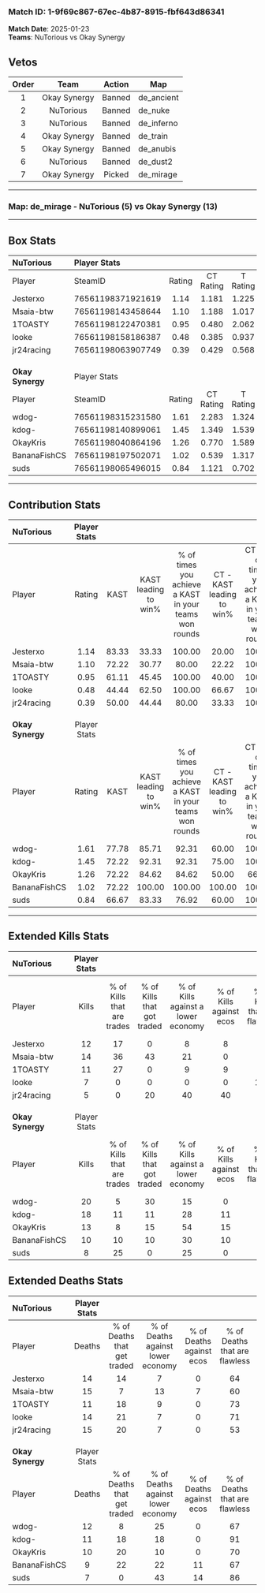 ### Match ID: 1-9f69c867-67ec-4b87-8915-fbf643d86341  
**Match Date**: 2025-01-23  
**Teams**: NuTorious vs Okay Synergy  

## Vetos  

| Order | Team | Action | Map |
| :---: | :--: | :----: | --- |
| 1 | Okay Synergy | Banned | de_ancient |
| 2 | NuTorious | Banned | de_nuke |
| 3 | NuTorious | Banned | de_inferno |
| 4 | Okay Synergy | Banned | de_train |
| 5 | Okay Synergy | Banned | de_anubis |
| 6 | NuTorious | Banned | de_dust2 |
| 7 | Okay Synergy | Picked | de_mirage |

---  

### **Map**: de_mirage - NuTorious (5) vs Okay Synergy (13)  
---  

## Box Stats  

| **NuTorious**    | Player Stats      |        |           |          |       |       |       |         |        |      |     |
| :- | :- | :-: | :-: | :-: | :-: | :-: | :-: | :-: | :-: | :-: | :-: |
| Player           | SteamID           | Rating | CT Rating | T Rating | KAST  |  ADR  | Kills | Assists | Deaths | K/D  | HS% |
| Jesterxo         | 76561198371921619 |  1.14  |   1.181   |  1.225   | 83.33 | 88.4  |  12   |    4    |   14   | 0.86 | 50  |
| Msaia-btw        | 76561198143458644 |  1.10  |   1.188   |  1.017   | 72.22 | 85.4  |  14   |    2    |   15   | 0.93 | 50  |
| 1TOASTY          | 76561198122470381 |  0.95  |   0.480   |  2.062   | 61.11 | 74.1  |  11   |    0    |   11   | 1.00 | 45  |
| looke            | 76561198158186387 |  0.48  |   0.385   |  0.937   | 44.44 | 53.9  |   7   |    0    |   14   | 0.50 | 57  |
| jr24racing       | 76561198063907749 |  0.39  |   0.429   |  0.568   | 50.00 | 46.2  |   5   |    3    |   15   | 0.33 | 60  |
|                  |                   |        |           |          |       |       |       |         |        |      |     |
|                  |                   |        |           |          |       |       |       |         |        |      |     |
|                  |                   |        |           |          |       |       |       |         |        |      |     |
| **Okay Synergy** | Player Stats      |        |           |          |       |       |       |         |        |      |     |
| Player           | SteamID           | Rating | CT Rating | T Rating | KAST  |  ADR  | Kills | Assists | Deaths | K/D  | HS% |
| wdog-            | 76561198315231580 |  1.61  |   2.283   |  1.324   | 77.78 | 115.2 |  20   |    2    |   12   | 1.67 | 80  |
| kdog-            | 76561198140899061 |  1.45  |   1.349   |  1.539   | 72.22 | 96.1  |  18   |    2    |   11   | 1.64 | 50  |
| OkayKris         | 76561198040864196 |  1.26  |   0.770   |  1.589   | 72.22 | 95.7  |  13   |    6    |   10   | 1.30 | 69  |
| BananaFishCS     | 76561198197502071 |  1.02  |   0.539   |  1.317   | 72.22 | 64.3  |  10   |    3    |   9    | 1.11 | 80  |
| suds             | 76561198065496015 |  0.84  |   1.121   |  0.702   | 66.67 | 32.7  |   8   |    2    |   7    | 1.14 | 75  |
---  

## Contribution Stats  

| **NuTorious**    | Player Stats |       |                      |                                                        |                           |                                                             |                          |                                                            |
| :- | :-: | :-: | :-: | :-: | :-: | :-: | :-: | :-: |
| Player           |    Rating    | KAST  | KAST leading to win% | % of times you achieve a KAST in your teams won rounds | CT - KAST leading to win% | CT - % of times you achieve a KAST in your teams won rounds | T - KAST leading to win% | T - % of times you achieve a KAST in your teams won rounds |
| Jesterxo         |     1.14     | 83.33 |        33.33         |                         100.00                         |           20.00           |                           100.00                            |          60.00           |                           100.00                           |
| Msaia-btw        |     1.10     | 72.22 |        30.77         |                         80.00                          |           22.22           |                           100.00                            |          50.00           |                           66.67                            |
| 1TOASTY          |     0.95     | 61.11 |        45.45         |                         100.00                         |           40.00           |                           100.00                            |          50.00           |                           100.00                           |
| looke            |     0.48     | 44.44 |        62.50         |                         100.00                         |           66.67           |                           100.00                            |          60.00           |                           100.00                           |
| jr24racing       |     0.39     | 50.00 |        44.44         |                         80.00                          |           33.33           |                           100.00                            |          66.67           |                           66.67                            |
|                  |              |       |                      |                                                        |                           |                                                             |                          |                                                            |
|                  |              |       |                      |                                                        |                           |                                                             |                          |                                                            |
|                  |              |       |                      |                                                        |                           |                                                             |                          |                                                            |
| **Okay Synergy** | Player Stats |       |                      |                                                        |                           |                                                             |                          |                                                            |
| Player           |    Rating    | KAST  | KAST leading to win% | % of times you achieve a KAST in your teams won rounds | CT - KAST leading to win% | CT - % of times you achieve a KAST in your teams won rounds | T - KAST leading to win% | T - % of times you achieve a KAST in your teams won rounds |
| wdog-            |     1.61     | 77.78 |        85.71         |                         92.31                          |           60.00           |                           100.00                            |          100.00          |                           90.00                            |
| kdog-            |     1.45     | 72.22 |        92.31         |                         92.31                          |           75.00           |                           100.00                            |          100.00          |                           90.00                            |
| OkayKris         |     1.26     | 72.22 |        84.62         |                         84.62                          |           50.00           |                            66.67                            |          100.00          |                           90.00                            |
| BananaFishCS     |     1.02     | 72.22 |        100.00        |                         100.00                         |          100.00           |                           100.00                            |          100.00          |                           100.00                           |
| suds             |     0.84     | 66.67 |        83.33         |                         76.92                          |           60.00           |                           100.00                            |          100.00          |                           70.00                            |
---  

## Extended Kills Stats  

| **NuTorious**    | Player Stats |                            |                            |                                    |                         |                              |                                 |                                       |                    |           |
| :- | :-: | :-: | :-: | :-: | :-: | :-: | :-: | :-: | :-: | :-: |
| Player           |    Kills     | % of Kills that are trades | % of Kills that got traded | % of Kills against a lower economy | % of Kills against ecos | % of Kills that are flawless | % of Kills that are close duels | % of Kills that are assisted by flash | Pistol Round Kills | AWP Kills |
| Jesterxo         |      12      |             17             |             0              |                 8                  |            8            |              67              |               17                |                   0                   |         0          |     1     |
| Msaia-btw        |      14      |             36             |             43             |                 21                 |            0            |              50              |                0                |                   0                   |         0          |     1     |
| 1TOASTY          |      11      |             27             |             0              |                 9                  |            9            |              82              |                0                |                   0                   |         5          |     3     |
| looke            |      7       |             0              |             0              |                 0                  |            0            |             100              |                0                |                   0                   |         0          |     1     |
| jr24racing       |      5       |             0              |             20             |                 40                 |           40            |              80              |                0                |                   0                   |         0          |     2     |
|                  |              |                            |                            |                                    |                         |                              |                                 |                                       |                    |           |
|                  |              |                            |                            |                                    |                         |                              |                                 |                                       |                    |           |
|                  |              |                            |                            |                                    |                         |                              |                                 |                                       |                    |           |
| **Okay Synergy** | Player Stats |                            |                            |                                    |                         |                              |                                 |                                       |                    |           |
| Player           |    Kills     | % of Kills that are trades | % of Kills that got traded | % of Kills against a lower economy | % of Kills against ecos | % of Kills that are flawless | % of Kills that are close duels | % of Kills that are assisted by flash | Pistol Round Kills | AWP Kills |
| wdog-            |      20      |             5              |             30             |                 15                 |            0            |              75              |                0                |                  10                   |         0          |     5     |
| kdog-            |      18      |             11             |             11             |                 28                 |           11            |              67              |                6                |                   0                   |         6          |     2     |
| OkayKris         |      13      |             8              |             15             |                 54                 |           15            |              31              |                8                |                   0                   |         0          |     1     |
| BananaFishCS     |      10      |             10             |             10             |                 30                 |           10            |              60              |               10                |                   0                   |         0          |     0     |
| suds             |      8       |             25             |             0              |                 25                 |            0            |              88              |                0                |                   0                   |         0          |     1     |
## Extended Deaths Stats  

| **NuTorious**    | Player Stats |                             |                                   |                          |                               |                            |                           |               |
| :- | :-: | :-: | :-: | :-: | :-: | :-: | :-: | :-: |
| Player           |    Deaths    | % of Deaths that get traded | % of Deaths against lower economy | % of Deaths against ecos | % of Deaths that are flawless | % of Deaths that are close | % of Deaths while blinded | Deaths to AWP |
| Jesterxo         |      14      |             14              |                 7                 |            0             |              64               |             7              |             7             |       2       |
| Msaia-btw        |      15      |              7              |                13                 |            7             |              60               |             7              |             0             |       1       |
| 1TOASTY          |      11      |             18              |                 9                 |            0             |              73               |             0              |             0             |       2       |
| looke            |      14      |             21              |                 7                 |            0             |              71               |             7              |             7             |       0       |
| jr24racing       |      15      |             20              |                 7                 |            0             |              53               |             0              |             0             |       1       |
|                  |              |                             |                                   |                          |                               |                            |                           |               |
|                  |              |                             |                                   |                          |                               |                            |                           |               |
|                  |              |                             |                                   |                          |                               |                            |                           |               |
| **Okay Synergy** | Player Stats |                             |                                   |                          |                               |                            |                           |               |
| Player           |    Deaths    | % of Deaths that get traded | % of Deaths against lower economy | % of Deaths against ecos | % of Deaths that are flawless | % of Deaths that are close | % of Deaths while blinded | Deaths to AWP |
| wdog-            |      12      |              8              |                25                 |            0             |              67               |             8              |             0             |       0       |
| kdog-            |      11      |             18              |                18                 |            0             |              91               |             9              |             0             |       1       |
| OkayKris         |      10      |             20              |                10                 |            0             |              70               |             0              |             0             |       1       |
| BananaFishCS     |      9       |             22              |                22                 |            11            |              67               |             0              |             0             |       0       |
| suds             |      7       |              0              |                43                 |            14            |              86               |             0              |             0             |       3       |

